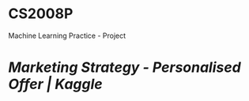 # CS2008P
Machine Learning Practice - Project

# ***Marketing Strategy - Personalised Offer | Kaggle***
